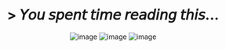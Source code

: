 <h1 align="center"> > 𝘠𝘰𝘶 𝘴𝘱𝘦𝘯𝘵 𝘵𝘪𝘮𝘦 𝘳𝘦𝘢𝘥𝘪𝘯𝘨 𝘵𝘩𝘪𝘴...
</h1> 

<div align="center">

![image](https://github.com/TouhouDummyFan14/TouhouDummyFan14/blob/main/d3i3gft-e7a2af44-7e51-4e00-b17b-769e5738a21a.gif)
![image](https://github.com/TouhouDummyFan14/TouhouDummyFan14/blob/main/d4n4irf-fe574c78-dde2-4656-9303-deedec2b9143.png)
![image](https://github.com/TouhouDummyFan14/TouhouDummyFan14/blob/main/d2pvh41-794a700e-056f-4eca-b2ad-25b00bf8a39f.png)
</div>

